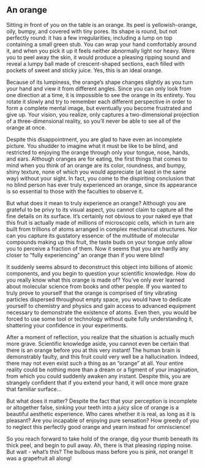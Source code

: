 ## An orange

Sitting in front of you on the table is an orange. Its peel is yellowish-orange, oily, bumpy, and covered with tiny pores. Its shape is round, but not perfectly round: it has a few irregularities, including a lump on top containing a small green stub. You can wrap your hand comfortably around it, and when you pick it up it feels neither abnormally light nor heavy. Were you to peel away the skin, it would produce a pleasing ripping sound and reveal a lumpy ball made of crescent-shaped sections, each filled with pockets of sweet and sticky juice. Yes, this is an ideal orange.

Because of its lumpiness, the orange’s shape changes slightly as you turn your hand and view it from different angles. Since you can only look from one direction at a time, it is impossible to see the orange in its entirety. You rotate it slowly and try to remember each different perspective in order to form a complete mental image, but eventually you become frustrated and give up. Your vision, you realize, only captures a two-dimensional projection of a three-dimensional reality, so you’ll never be able to see all of the orange at once.

Despite this disappointment, you are glad to have even an incomplete picture. You shudder to imagine what it must be like to be blind, and restricted to enjoying the orange through only your tongue, nose, hands, and ears. Although oranges are for eating, the first things that comes to mind when you think of an orange are its color, roundness, and bumpy, shiny texture, none of which you would appreciate (at least in the same way) without your sight. In fact, you come to the dispiriting conclusion that no blind person has ever truly experienced an orange, since its appearance is so essential to those with the faculties to observe it.

But what does it mean to truly experience an orange? Although you are grateful to be privy to its visual aspect, you cannot claim to capture all the fine details on its surface. It’s certainly not obvious to your naked eye that this fruit is actually made of millions of microscopic cells, which in turn are built from trillions of atoms arranged in complex mechanical structures. Nor can you capture its gustatory essence: of the multitude of molecular compounds making up this fruit, the taste buds on your tongue only allow you to perceive a fraction of them. Now it seems that you are hardly any closer to “fully experiencing” an orange than if you were blind!

It suddenly seems absurd to deconstruct this object into billions of atomic components, and you begin to question your scientific knowledge. How do you really know what this orange is made of? You’ve only ever learned about molecular science from books and other people. If you wanted to truly prove to yourself that the orange is comprised of tiny vibrating particles dispersed throughout empty space, you would have to dedicate yourself to chemistry and physics and gain access to advanced equipment necessary to demonstrate the existence of atoms. Even then, you would be forced to use some tool or technology without quite fully understanding it, shattering your confidence in your experiments.

After a moment of reflection, you realize that the situation is actually much more grave. Scientific knowledge aside, you cannot even be certain that there is an orange before you at this very instant! The human brain is demonstrably faulty, and this fruit could very well be a hallucination. Indeed, there may not even exist such a thing as an “orange” at all. Your entire reality could be nothing more than a dream or a figment of your imagination, from which you could suddenly awaken any instant. Despite this, you are strangely confident that if you extend your hand, it will once more graze that familiar surface...

But what does it matter? Despite the fact that your perception is incomplete or altogether false, sinking your teeth into a juicy slice of orange is a beautiful aesthetic experience. Who cares whether it is real, as long as it is pleasant? Are you incapable of enjoying pure sensation? How greedy of you to neglect this perfectly good orange and yearn instead for omniscience! 

So you reach forward to take hold of the orange, dig your thumb beneath its thick peel, and begin to pull away. Ah, there is that pleasing ripping noise. But wait - what’s this? The bulbous mass before you is pink, not orange! It was a grapefruit all along!
